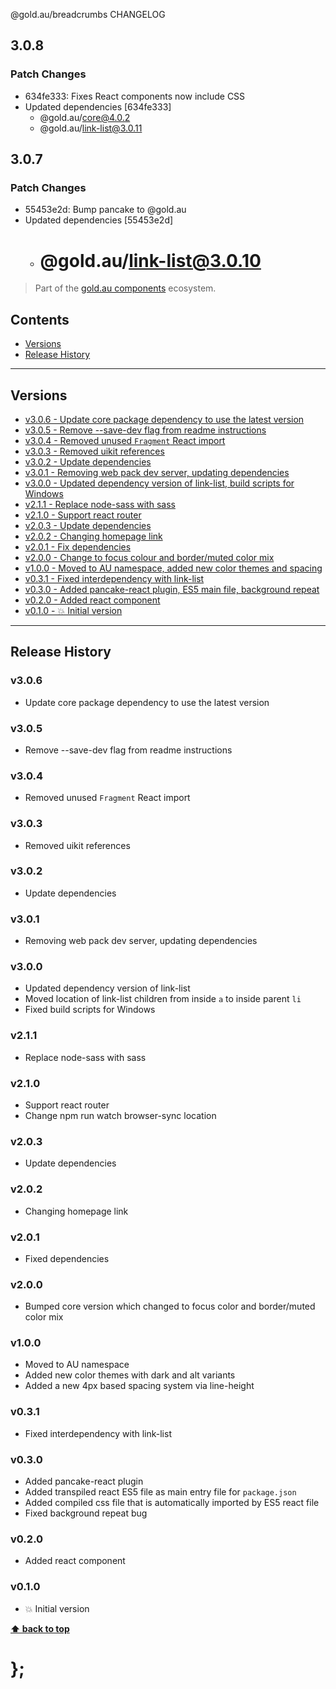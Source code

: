 @gold.au/breadcrumbs CHANGELOG

## 3.0.8

### Patch Changes

- 634fe333: Fixes React components now include CSS
- Updated dependencies [634fe333]
  - @gold.au/core@4.0.2
  - @gold.au/link-list@3.0.11

## 3.0.7

### Patch Changes

- 55453e2d: Bump pancake to @gold.au
- Updated dependencies [55453e2d]
  - # @gold.au/link-list@3.0.10

> Part of the [gold.au components](https://github.com/designsystemau/gold-design-system/) ecosystem.

## Contents

- [Versions](#install)
- [Release History](#release-history)

---

## Versions

- [v3.0.6 - Update core package dependency to use the latest version](#v306)
- [v3.0.5 - Remove --save-dev flag from readme instructions](#v305)
- [v3.0.4 - Removed unused `Fragment` React import](#v304)
- [v3.0.3 - Removed uikit references](#v303)
- [v3.0.2 - Update dependencies](#v302)
- [v3.0.1 - Removing web pack dev server, updating dependencies](#v301)
- [v3.0.0 - Updated dependency version of link-list, build scripts for Windows](#v300)
- [v2.1.1 - Replace node-sass with sass](#v211)
- [v2.1.0 - Support react router](#v210)
- [v2.0.3 - Update dependencies](#v203)
- [v2.0.2 - Changing homepage link](#v202)
- [v2.0.1 - Fix dependencies](#v201)
- [v2.0.0 - Change to focus colour and border/muted color mix](#v200)
- [v1.0.0 - Moved to AU namespace, added new color themes and spacing](#v100)
- [v0.3.1 - Fixed interdependency with link-list](#v031)
- [v0.3.0 - Added pancake-react plugin, ES5 main file, background repeat](#v030)
- [v0.2.0 - Added react component](#v020)
- [v0.1.0 - 💥 Initial version](#v010)

---

## Release History

### v3.0.6

- Update core package dependency to use the latest version

### v3.0.5

- Remove --save-dev flag from readme instructions

### v3.0.4

- Removed unused `Fragment` React import

### v3.0.3

- Removed uikit references

### v3.0.2

- Update dependencies

### v3.0.1

- Removing web pack dev server, updating dependencies

### v3.0.0

- Updated dependency version of link-list
- Moved location of link-list children from inside `a` to inside parent `li`
- Fixed build scripts for Windows

### v2.1.1

- Replace node-sass with sass

### v2.1.0

- Support react router
- Change npm run watch browser-sync location

### v2.0.3

- Update dependencies

### v2.0.2

- Changing homepage link

### v2.0.1

- Fixed dependencies

### v2.0.0

- Bumped core version which changed to focus color and border/muted color mix

### v1.0.0

- Moved to AU namespace
- Added new color themes with dark and alt variants
- Added a new 4px based spacing system via line-height

### v0.3.1

- Fixed interdependency with link-list

### v0.3.0

- Added pancake-react plugin
- Added transpiled react ES5 file as main entry file for `package.json`
- Added compiled css file that is automatically imported by ES5 react file
- Fixed background repeat bug

### v0.2.0

- Added react component

### v0.1.0

- 💥 Initial version

**[⬆ back to top](#contents)**

# };
